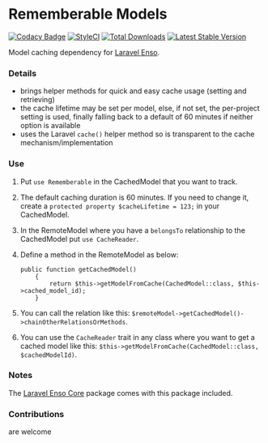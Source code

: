 # Rememberable Models
[![Codacy Badge](https://api.codacy.com/project/badge/Grade/2eba208ec82d485786715915ec75f8bf)](https://www.codacy.com/app/laravel-enso/Rememberable?utm_source=github.com&amp;utm_medium=referral&amp;utm_content=laravel-enso/Rememberable&amp;utm_campaign=Badge_Grade)
[![StyleCI](https://styleci.io/repos/90758167/shield?branch=master)](https://styleci.io/repos/90758167)
[![Total Downloads](https://poser.pugx.org/laravel-enso/rememberable/downloads)](https://packagist.org/packages/laravel-enso/rememberable)
[![Latest Stable Version](https://poser.pugx.org/laravel-enso/rememberable/version)](https://packagist.org/packages/laravel-enso/rememberable)

Model caching dependency for [Laravel Enso](https://github.com/laravel-enso/Enso).

### Details

- brings helper methods for quick and easy cache usage (setting and retrieving)
- the cache lifetime may be set per model, else, if not set, the per-project setting is used, finally falling back to a default of 60 minutes if neither option is available
- uses the Laravel `cache()` helper method so is transparent to the cache mechanism/implementation

### Use

1. Put `use Rememberable` in the CachedModel that you want to track.

2. The default caching duration is 60 minutes. If you need to change it, create a `protected property $cacheLifetime = 123;` in your CachedModel.

3. In the RemoteModel where you have a `belongsTo` relationship to the CachedModel put `use CacheReader`.

4. Define a method in the RemoteModel as below:

    ```
    public function getCachedModel()
        {
            return $this->getModelFromCache(CachedModel::class, $this->cached_model_id);
        }
    ```

5. You can call the relation like this: `$remoteModel->getCachedModel()->chainOtherRelationsOrMethods`.

6. You can use the `CacheReader` trait in any class where you want to get a cached model like this: `$this->getModelFromCache(CachedModel::class, $cachedModelId)`.

### Notes

The [Laravel Enso Core](https://github.com/laravel-enso/Core) package comes with this package included.

### Contributions

are welcome